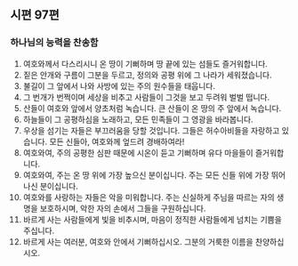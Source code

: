 ## 시편 97편

### 하나님의 능력을 찬송함
1. 여호와께서 다스리시니 온 땅이 기뻐하며 땅 끝에 있는 섬들도 즐거워합니다.
2. 짙은 안개와 구름이 그분을 두르고, 정의와 공평 위에 그 나라가 세워졌습니다.
3. 불길이 그 앞에서 나와 사방에 있는 주의 원수들을 태웁니다.
4. 그 번개가 번쩍이며 세상을 비추고 사람들이 그것을 보고 두려워 벌벌 떱니다.
5. 산들이 여호와 앞에서 양초처럼 녹습니다. 큰 산들이 온 땅의 주 앞에서 녹습니다.
6. 하늘들이 그 공평하심을 노래하고, 모든 민족들이 그 영광을 바라봅니다.
7. 우상을 섬기는 자들은 부끄러움을 당할 것입니다. 그들은 허수아비들을 자랑하고 있습니다. 모든 신들아, 여호와께 엎드려 경배하여라!
8. 여호와여, 주의 공평한 심판 때문에 시온이 듣고 기뻐하며 유다 마을들이 즐거워합니다.
9. 여호와여, 주는 온 땅 위에 가장 높으신 분이십니다. 주는 모든 신들 위에 가장 뛰어나신 분이십니다.
10. 여호와를 사랑하는 자들은 악을 미워합니다. 주는 신실하게 주님을 따르는 자의 생명을 보호하시며, 악한 자의 손에서 그들을 구원하십니다.
11. 바르게 사는 사람들에게 빛을 비추시며, 마음이 정직한 사람들에게 넘치는 기쁨을 주십니다.
12. 바르게 사는 여러분, 여호와 안에서 기뻐하십시오. 그분의 거룩한 이름을 찬양하십시오.
